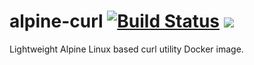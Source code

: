 # alpine-curl [![Build Status](https://travis-ci.org/iadknet/alpine-curl.svg?branch=master)](https://travis-ci.org/iadknet/alpine-curl) [![](https://badge.imagelayers.io/iadknet/alpine-curl:latest.svg)](https://imagelayers.io/?images=iadknet/alpine-curl:latest 'Get your own badge on imagelayers.io')
Lightweight Alpine Linux based curl utility Docker image.
